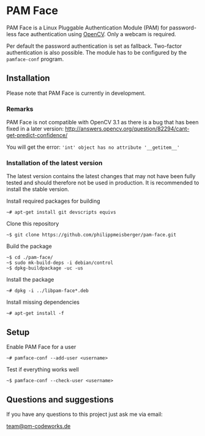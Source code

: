 PAM Face
========

PAM Face is a Linux Pluggable Authentication Module (PAM) for password-less face authentication using [OpenCV](https://opencv.org). Only a webcam is required.

Per default the password authentication is set as fallback. Two-factor authentication is also possible. The module has to be configured by the `pamface-conf` program.

Installation
------------

Please note that PAM Face is currently in development.

### Remarks

PAM Face is not compatible with OpenCV 3.1 as there is a bug that has been fixed in a later version: <http://answers.opencv.org/question/82294/cant-get-predict-confidence/>

You will get the error: `'int' object has no attribute '__getitem__'`

### Installation of the latest version

The latest version contains the latest changes that may not have been fully tested and should therefore not be used in production. It is recommended to install the stable version.

Install required packages for building

    ~# apt-get install git devscripts equivs

Clone this repository

    ~$ git clone https://github.com/philippmeisberger/pam-face.git

Build the package

    ~$ cd ./pam-face/
    ~$ sudo mk-build-deps -i debian/control
    ~$ dpkg-buildpackage -uc -us

Install the package

    ~# dpkg -i ../libpam-face*.deb

Install missing dependencies

    ~# apt-get install -f

Setup
-----

Enable PAM Face for a user

    ~# pamface-conf --add-user <username>

Test if everything works well

    ~$ pamface-conf --check-user <username>

Questions and suggestions
-------------------------

If you have any questions to this project just ask me via email:

<team@pm-codeworks.de>
